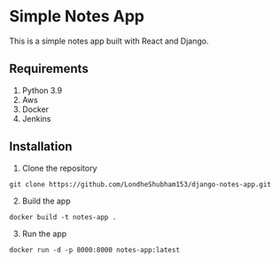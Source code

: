 # Simple Notes App
This is a simple notes app built with React and Django.

## Requirements
1. Python 3.9
2. Aws
3. Docker
4. Jenkins

## Installation
1. Clone the repository
```
git clone https://github.com/LondheShubham153/django-notes-app.git
```

2. Build the app
```
docker build -t notes-app .
```

3. Run the app
```
docker run -d -p 8000:8000 notes-app:latest
```

